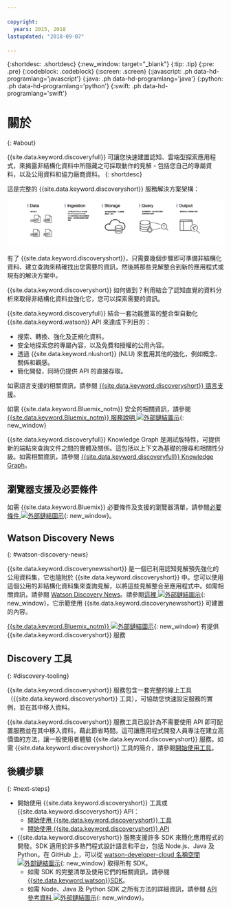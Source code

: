 ```yaml
---

copyright:
  years: 2015, 2018
lastupdated: "2018-09-07"

---
```


{:shortdesc: .shortdesc}
{:new_window: target="_blank"}
{:tip: .tip}
{:pre: .pre}
{:codeblock: .codeblock}
{:screen: .screen}
{:javascript: .ph data-hd-programlang='javascript'}
{:java: .ph data-hd-programlang='java'}
{:python: .ph data-hd-programlang='python'}
{:swift: .ph data-hd-programlang='swift'}

# 關於
{: #about}

{{site.data.keyword.discoveryfull}} 可讓您快速建置認知、雲端型探索應用程式，來揭露非結構化資料中所隱藏之可採取動作的見解 - 包括您自己的專屬資料，以及公用資料和協力廠商資料。
{: shortdesc}

這是完整的 {{site.data.keyword.discoveryshort}} 服務解決方案架構：

![Discovery 架構圖](images/discovery-flow.png)

有了 {{site.data.keyword.discoveryshort}}，只需要幾個步驟即可準備非結構化資料、建立查詢來精確找出您需要的資訊，然後將那些見解整合到新的應用程式或現有的解決方案中。

{{site.data.keyword.discoveryshort}} 如何做到？利用結合了認知直覺的資料分析來取得非結構化資料並強化它，您可以探索需要的資訊。

{{site.data.keyword.discoveryfull}} 結合一套功能豐富的整合型自動化 {{site.data.keyword.watson}} API 來達成下列目的：

- 搜索、轉換、強化及正規化資料。
- 安全地探索您的專屬內容，以及免費和授權的公用內容。
- 透過 {{site.data.keyword.nlushort}} (NLU) 來套用其他的強化，例如概念、關係和觀感。
- 簡化開發，同時仍提供 API 的直接存取。

如需語言支援的相關資訊，請參閱 [{{site.data.keyword.discoveryshort}} 語言支援](/docs/services/discovery/language-support.html)。

如需 {{site.data.keyword.Bluemix_notm}} 安全的相關資訊，請參閱 [{{site.data.keyword.Bluemix_notm}} 服務說明 ![外部鏈結圖示](../../icons/launch-glyph.svg "外部鏈結圖示")](https://www.ibm.com/software/sla/sladb.nsf/searchsaas/?searchview&searchorder=4&searchmax=0&query=%28IBM+Cloud+Service+description%29){: new_window}

{{site.data.keyword.discoveryfull}} Knowledge Graph 是測試版特性，可提供新的端點來查詢文件之間的實體及關係。這包括以上下文為基礎的搜尋和相關性分級。如需相關資訊，請參閱 [{{site.data.keyword.discoveryfull}} Knowledge Graph](/docs/services/discovery/building-kg.html)。

## 瀏覽器支援及必要條件

如需 {{site.data.keyword.Bluemix}} 必要條件及支援的瀏覽器清單，請參閱[必要條件 ![外部鏈結圖示](../../icons/launch-glyph.svg "外部鏈結圖示")](https://console.bluemix.net/docs/overview/prereqs.html#prereqs){: new_window}。

## Watson Discovery News
{: #watson-discovery-news}

{{site.data.keyword.discoverynewsshort}} 是一個已利用認知見解預先強化的公用資料集，它也隨附於 {{site.data.keyword.discoveryshort}} 中。您可以使用這個公用的非結構化資料集來查詢見解，以將這些見解整合至應用程式中。如需相關資訊，請參閱 [Watson Discovery News](/docs/services/discovery/watson-discovery-news.html#watson-discovery-news)。請參閱[這裡 ![外部鏈結圖示](../../icons/launch-glyph.svg "外部鏈結圖示")](https://discovery-news-demo.ng.bluemix.net/){: new_window}，它示範使用 {{site.data.keyword.discoverynewsshort}} 可建置的內容。

[{{site.data.keyword.Bluemix_notm}} ![外部鏈結圖示](../../icons/launch-glyph.svg "外部鏈結圖示")](https://console.ng.bluemix.net/catalog/services/discovery/){: new_window} 有提供 {{site.data.keyword.discoveryshort}} 服務

## Discovery 工具
{: #discovery-tooling}

{{site.data.keyword.discoveryshort}} 服務包含一套完整的線上工具（{{site.data.keyword.discoveryshort}} 工具），可協助您快速設定服務的實例，並在其中移入資料。

{{site.data.keyword.discoveryshort}} 服務工具已設計為不需要使用 API 即可配置服務並在其中移入資料，藉此節省時間。這可讓應用程式開發人員專注在建立高價值的方法，讓一般使用者體驗 {{site.data.keyword.discoveryshort}} 服務。如需 {{site.data.keyword.discoveryshort}} 工具的簡介，請參閱[開始使用工具](/docs/services/discovery/getting-started-tool.html)。


## 後續步驟
{: #next-steps}

- 開始使用 {{site.data.keyword.discoveryshort}} 工具或 {{site.data.keyword.discoveryshort}} API：
    - [開始使用 {{site.data.keyword.discoveryshort}} 工具](/docs/services/discovery/getting-started-tool.html)
    - [開始使用 {{site.data.keyword.discoveryshort}} API](/docs/services/discovery/getting-started.html)
- {{site.data.keyword.discoveryshort}} 服務支援許多 SDK 來簡化應用程式的開發。SDK 適用於許多熱門程式設計語言和平台，包括 Node.js、Java 及 Python。在 GitHub 上，可以從 [watson-developer-cloud 名稱空間 ![外部鏈結圖示](../../icons/launch-glyph.svg "外部鏈結圖示")](https://github.com/watson-developer-cloud){: new_window} 取得所有 SDK。
    - 如需 SDK 的完整清單及使用它們的相關資訊，請參閱 [{{site.data.keyword.watson}}SDK](https://console.bluemix.net/docs/services/watson/getting-started-sdks.html#sdks)。
    - 如需 Node、Java 及 Python SDK 之所有方法的詳細資訊，請參閱 [API 參考資料 ![外部鏈結圖示](../../icons/launch-glyph.svg "外部鏈結圖示")](https://www.ibm.com/watson/developercloud/discovery/api/v1/curl.html?curl){: new_window}。
